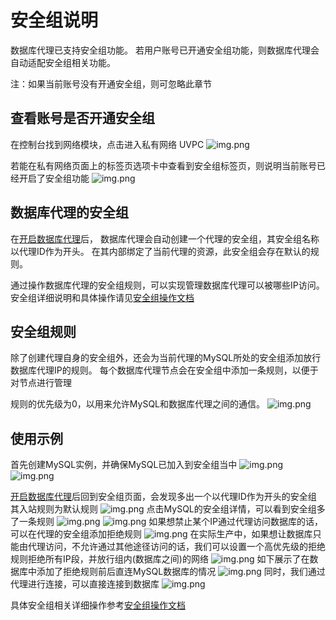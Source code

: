 # 安全组说明

数据库代理已支持安全组功能。 若用户账号已开通安全组功能，则数据库代理会自动适配安全组相关功能。

注：如果当前账号没有开通安全组，则可忽略此章节

## 查看账号是否开通安全组
在控制台找到网络模块，点击进入私有网络 UVPC 
![img.png](/images/udb-proxy-secgroup2.png)

若能在私有网络页面上的标签页选项卡中查看到安全组标签页，则说明当前账号已经开启了安全组功能
![img.png](/images/udb-proxy-secgroup3.png)


## 数据库代理的安全组
在[开启数据库代理](/udb_proxy/manage/operator)后，
数据库代理会自动创建一个代理的安全组，其安全组名称以代理ID作为开头。 在其内部绑定了当前代理的资源，此安全组会存在默认的规则。

通过操作数据库代理的安全组规则，可以实现管理数据库代理可以被哪些IP访问。
安全组详细说明和具体操作请见[安全组操作文档](https://docs.ucloud.cn/vpc/introduction/secgroup)


## 安全组规则
除了创建代理自身的安全组外，还会为当前代理的MySQL所处的安全组添加放行数据库代理IP的规则。
每个数据库代理节点会在安全组中添加一条规则，以便于对节点进行管理

规则的优先级为0，以用来允许MySQL和数据库代理之间的通信。
![img.png](/images/udb-proxy-secgroup4.png)


## 使用示例

首先创建MySQL实例，并确保MySQL已加入到安全组当中
![img.png](/images/udb-proxy-secgroup5.png)
![img.png](/images/udb-proxy-secgroup6.png)

[开启数据库代理](/udb_proxy/manage/operator)后回到安全组页面，会发现多出一个以代理ID作为开头的安全组
其入站规则为默认规则
![img.png](/images/udb-proxy-secgroup7.png)
点击MySQL的安全组详情，可以看到安全组多了一条规则
![img.png](/images/udb-proxy-secgroup8.png)
![img.png](/images/udb-proxy-secgroup9.png)
如果想禁止某个IP通过代理访问数据库的话，可以在代理的安全组添加拒绝规则
![img.png](/images/udb-proxy-secgroup10.png)
在实际生产中，如果想让数据库只能由代理访问，不允许通过其他途径访问的话，我们可以设置一个高优先级的拒绝规则拒绝所有IP段，并放行组内(数据库之间)的网络
![img.png](/images/udb-proxy-secgroup11.png)
如下展示了在数据库中添加了拒绝规则前后直连MySQL数据库的情况
![img.png](/images/udb-proxy-secgroup12.png)
同时，我们通过代理进行连接，可以直接连接到数据库
![img.png](/images/udb-proxy-secgroup13.png)


具体安全组相关详细操作参考[安全组操作文档](https://docs.ucloud.cn/vpc/guide/secgroup)

